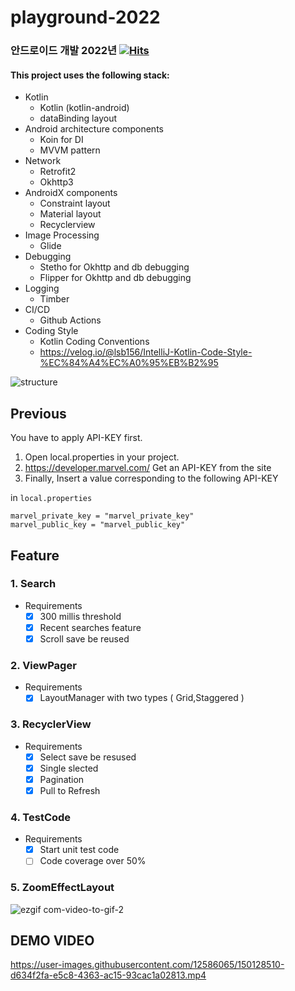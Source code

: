 # playground-2022
### 안드로이드 개발 2022년 [![Hits](https://hits.seeyoufarm.com/api/count/incr/badge.svg?url=https%3A%2F%2Fgithub.com%2FJungJongSeok%2FAndroid-Playground-2022&count_bg=%2379C83D&title_bg=%23555555&icon=&icon_color=%23E7E7E7&title=hits&edge_flat=false)](https://hits.seeyoufarm.com)


#### This project uses the following stack:

- Kotlin
    - Kotlin (kotlin-android)
    - dataBinding layout
- Android architecture components
    - Koin for DI
    - MVVM pattern
- Network
    - Retrofit2
    - Okhttp3
- AndroidX components
    - Constraint layout
    - Material layout
    - Recyclerview
- Image Processing
    - Glide
- Debugging
    - Stetho for Okhttp and db debugging
    - Flipper for Okhttp and db debugging
- Logging
    - Timber
- CI/CD
    - Github Actions
- Coding Style
    - Kotlin Coding Conventions
    - https://velog.io/@lsb156/IntelliJ-Kotlin-Code-Style-%EC%84%A4%EC%A0%95%EB%B2%95

![structure](https://user-images.githubusercontent.com/12586065/149857108-9c15a05b-3e8c-4077-8d4e-667ee605e98c.png)


## Previous

You have to apply API-KEY first.

1. Open local.properties in your project.
2. https://developer.marvel.com/ Get an API-KEY from the site
3. Finally, Insert a value corresponding to the following API-KEY

in `local.properties`
```
marvel_private_key = "marvel_private_key"
marvel_public_key = "marvel_public_key"
```

## Feature

### 1. Search
- Requirements
    - [x] 300 millis threshold
    - [x] Recent searches feature
    - [x] Scroll save be reused

### 2. ViewPager
- Requirements
    - [x] LayoutManager with two types ( Grid,Staggered )
    
### 3. RecyclerView
- Requirements
    - [x] Select save be resused
    - [x] Single slected
    - [x] Pagination
    - [x] Pull to Refresh

### 4. TestCode
- Requirements
    - [x] Start unit test code
    - [ ] Code coverage over 50%

### 5. ZoomEffectLayout

![ezgif com-video-to-gif-2](https://user-images.githubusercontent.com/12586065/149887467-b7b30beb-7b7d-4707-a3b6-9a94d8e4c6eb.gif)


## DEMO VIDEO

https://user-images.githubusercontent.com/12586065/150128510-d634f2fa-e5c8-4363-ac15-93cac1a02813.mp4


